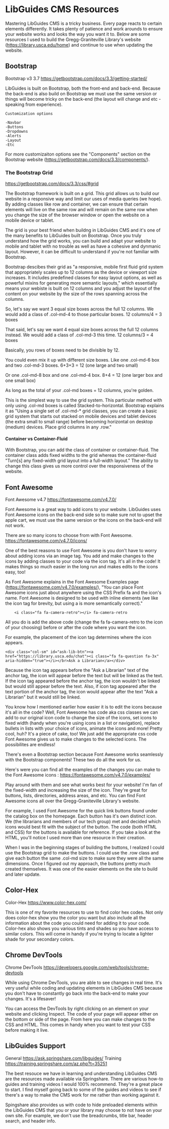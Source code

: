 # LibGuides CMS Resources

Mastering LibGuides CMS is a tricky business. Every page reacts to certain elements differently. It takes plenty of patience and work arounds to ensure your website works and looks the way you want it to. Below are some resources I used to build the Gregg-Graniteville Library's website (https://library.usca.edu/home) and continue to use when updating the website.

## Bootstrap

Bootstrap v3 3.7 https://getbootstrap.com/docs/3.3/getting-started/

LibGuides is built on Bootstrap, both the front-end and back-end. Because the back-end is also build on Bootstrap we must use the same version or things will become tricky on the back-end (the layout will change and etc - speaking from experience). 
    
    Customization options
      
    -Navbar
    -Buttons
    -Dropdowns
    -Alerts
    -Layout
    -Etc
      
 For more customizaiton options see the "Components" section on the Bootstrap website (https://getbootstrap.com/docs/3.3/components/).
 
 ### The Bootstrap Grid
 
 https://getbootstrap.com/docs/3.3/css/#grid

The Bootstrap framework is built on a grid. This grid allows us to build our website in a responsive way and limit our uses of media queries (we hope). By adding classes like row and container, we can ensure that certain elements will live on the same row and will remain on the same row when you change the size of the browser window or open the website on a mobile device or tablet. 

The grid is your best friend when buildng in LibGuides CMS and it's one of the many benefits to LibGuides built on Bootstrap. Once you truly understand how the grid works, you can build and adapt your website to mobile and tablet with no trouble as well as have a cohesive and dynmanic layout. However, it can be difficult to understand if you're not familiar with Bootstrap.

Bootstrap descibes their grid as "a responsive, mobile first fluid grid system that appropriately scales up to 12 columns as the device or viewport size increases. It includes predefined classes for easy layout options, as well as powerful mixins for generating more semantic layouts," which essentially means your webiste is built on 12 columns and you adjust the layout of the content on your website by the size of the rows spanning across the columns.

So, let's say we want 3 equal size boxes across the full 12 columns. We would add a class of .col-md-4 to those particular boxes. 
    12 columns/4 = 3 boxes

That said, let's say we want 4 equal size boxes across the full 12 columns instead. We would add a class of .col-md-3 this time. 
    12 columns/3 = 4 boxes

Basically, you rows of boxes need to be divisible by 12.

You could even mix it up with different size boxes. Like one .col-md-6 box and two .col-md-3 boxes. 
    6+3+3 = 12 (one large and two small)

Or one .col-md-8 box and one .col-md-4 box. 
    8+4 = 12 (one larger box and one small box)

As long as the total of your .col-md boxes = 12 columns, you're golden.

This is the simplest way to use the grid system. This particular method with only using .col-md boxes is called Stacked-to-horizontal. Bootstrap explains it as "Using a single set of .col-md-* grid classes, you can create a basic grid system that starts out stacked on mobile devices and tablet devices (the extra small to small range) before becoming horizontal on desktop (medium) devices. Place grid columns in any .row."

#### Container vs Container-Fluid

With Bootstrap, you can add the class of container or container-fluid. The container class adds fixed widths to the grid whereas the container-fluid "Turn[s] any fixed-width grid layout into a full-width layout." The ability to change this class gives us more control over the responsiveness of the website. 
 
 ## Font Awesome
 
 Font Awesome v4.7 https://fontawesome.com/v4.7.0/
 
 Font Awesome is a great way to add icons to your website. LibGuides uses Font Awesome icons on the back-end side so to make sure not to upset the apple cart, we must use the same version or the icons on the back-end will not work. 
 
 There are so many icons to choose from with Font Awesome. https://fontawesome.com/v4.7.0/icons/
 
 One of the best reasons to use Font Awesome is you don't have to worry about adding icons via an image tag. You add and make changes to the icons by adding classes to your code via the icon tag. It's all in the code! It makes things so much easier in the long run and makes edits to the icons easy, too!
 
 As Font Awesome explains in the Font Awesome Examples page (https://fontawesome.com/v4.7.0/examples/), "You can place Font Awesome icons just about anywhere using the CSS Prefix fa and the icon's name. Font Awesome is designed to be used with inline elements (we like the icon tag for brevity, but using a <span> is more semantically correct)."
    
    
        <i class="fa fa-camera-retro"></i> fa-camera-retro
        
All you do is add the above code (change the fa fa-camera-retro to the icon of your choosing) before or after the code where you want the icon. 

For example, the placement of the icon tag determines where the icon appears. 
    
    <div class="col-sm" id="ask-lib-btn"><a href="https://library.usca.edu/chat"><i class="fa fa-question fa-3x" aria-hidden="true"></i></br>Ask a Librarian</a></div>
    
Because the icon tag appears before the "Ask a Librarian" text of the anchor tag, the icon will appear before the text but will be linked as the text. If the icon tag appeared before the anchor tag, the icon wouldn't be linked but would still appear before the text. Also, if icon tag appeared after the text portion of the anchor tag, the icon would appear after the text "Ask a Librarian" but it would still be linked. 
    
You know how I mentioned earlier how easier it is to edit the icons because it's all in the code? Well, Font Awesome has code aka css classes we can add to our original icon code to change the size of the icons, set icons to fixed width (handy when you're using icons in a list or navigation), replace bullets in lists with your choice of icons, animate the icons and more! Pretty cool, huh? It's a piece of cake, too! We just add the appropriate css code Font Awesome gives us to make changes to the selected icons. The possibilites are endless! 

There's even a Bootstrap section because Font Awesome works seamlessly with the Bootstrap components! These two do all the work for us. 

Here's were you can find all the examples of the changes you can make to the Font Awesome icons : https://fontawesome.com/v4.7.0/examples/

Play around with them and see what works best for your website! I'm fan of the fixed-width and increasing the size of the icon. They're great for buttons, lists, directories, address areas, and etc. You can find Font Awesome icons all over the Gregg-Graniteville Library's website. 

For example, I used Font Awesome for the quick link buttons found under the catalog box on the homepage. Each button has it's own distinct icon. We (the librarians and members of our tech group) met and decided which icons would best fit with the subject of the button. The code (both HTML and CSS) for the buttons is available for reference. If you take a look at the HTML, you'll notice I used more than one resource in their creation. 

When I was in the beginning stages of building the buttons, I realized I could use the Bootstrap grid to make the buttons. I could use the .row class and give each button the same .col-md size to make sure they were all the same dimensions. Once I figured out my approach, the buttons pretty much created themselves. It was one of the easier elements on the site to build and later update. 
 
 ## Color-Hex
 
 Color-Hex https://www.color-hex.com/
 
 This is one of my favorite resources to use to find color hex codes. Not only does color-hex show you the color you want but also include all the information about the code you could need for adding it to your code. Color-hex also shows you various tints and shades so you have access to similar colors. This will come in handy if you're trying to locate a lighter shade for your secondary colors. 
 
 ## Chrome DevTools
 
 Chrome DevTools https://developers.google.com/web/tools/chrome-devtools
 
 While using Chrome DevTools, you are able to see changes in real time. It's very useful while coding and updating elements in LibGuides CMS because you don't have to constantly go back into the back-end to make your changes. It's a lifesaver! 
 
 You can access the DevTools by right clicking on an element on your website and clicking Inspect. The code of your page will appear either on the bottom or side of the page. From here you can make changes to the CSS and HTML. This comes in handy when you want to test your CSS before making it live. 
 
 ## LibGuides Support
 
 General https://ask.springshare.com/libguides/
 Training https://training.springshare.com/az.php?t=35251
 
 The best resouce we have in learning and understanding LibGuides CMS are the resources made available via Springshare. There are various how-to guides and training videos I would 100% recommend. They're a great place to start. I find myself going back to some of the guides and videos to see if there's a way to make the CMS work for me rather than working against it. 
 
 Spingshare also provides us with code to hide preloaded elements within the LibGuides CMS that you or your library may choose to not have on your own site. For example, we don't use the breadcrumbs, title bar, header search, and header info.  

